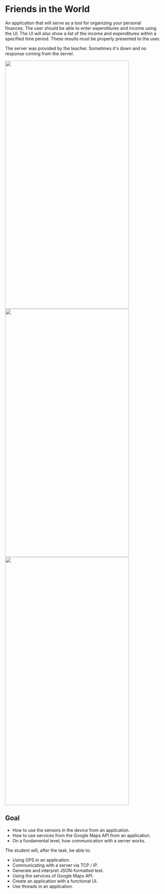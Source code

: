 # Friends in the World

An application that will serve as a tool for organizing your personal finances. The user should be able to enter expenditures and income using the UI. The UI will also show a list of the income and expenditures within a specified time period. These results must be properly presented to the user.

The server was provided by the teacher. Sometimes it's down and no response coming from the server.


<img src="https://user-images.githubusercontent.com/26624976/97998130-05b17200-1dea-11eb-8771-5f8b217f7146.png" width="400" height="800" />
<img src="https://user-images.githubusercontent.com/26624976/97998133-06e29f00-1dea-11eb-9f83-1a0d40a3055f.png" width="400" height="800" />
<img src="https://user-images.githubusercontent.com/26624976/97998136-06e29f00-1dea-11eb-958b-d5b51345d5f1.png" width="400" height="800" />

## Goal
- How to use the sensors in the device from an application.
- How to use services from the Google Maps API from an application.
- On a fundamental level, how communication with a server works.

The student will, after the task, be able to:

- Using GPS in an application.
- Communicating with a server via TCP / IP.
- Generate and interpret JSON-formatted text.
- Using the services of Google Maps API.
- Create an application with a functional UI.
- Use threads in an application.
